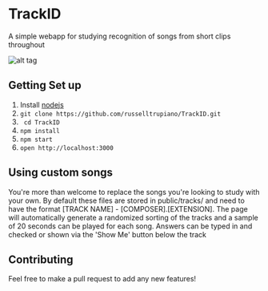 # TrackID
A simple webapp for studying recognition of songs from short clips throughout

![alt tag](https://cloud.githubusercontent.com/assets/3302260/5886228/088e328a-a35f-11e4-8f23-db7e89616d38.JPG)

## Getting Set up
1. Install [nodejs](http://nodejs.org/dist/v0.10.35/node-v0.10.35.pkg)
2. ```git clone https://github.com/russelltrupiano/TrackID.git```
3. ``` cd TrackID```
4. ``` npm install ```
5. ``` npm start ```
6. ``` open http://localhost:3000 ```

## Using custom songs
You're more than welcome to replace the songs you're looking to study with your own. By default these files are stored in public/tracks/ and need to have the format [TRACK NAME] - [COMPOSER].[EXTENSION]. The page will automatically generate a randomized sorting of the tracks and a sample of 20 seconds can be played for each song. Answers can be typed in and checked or shown via the 'Show Me' button below the track

## Contributing
Feel free to make a pull request to add any new features!
